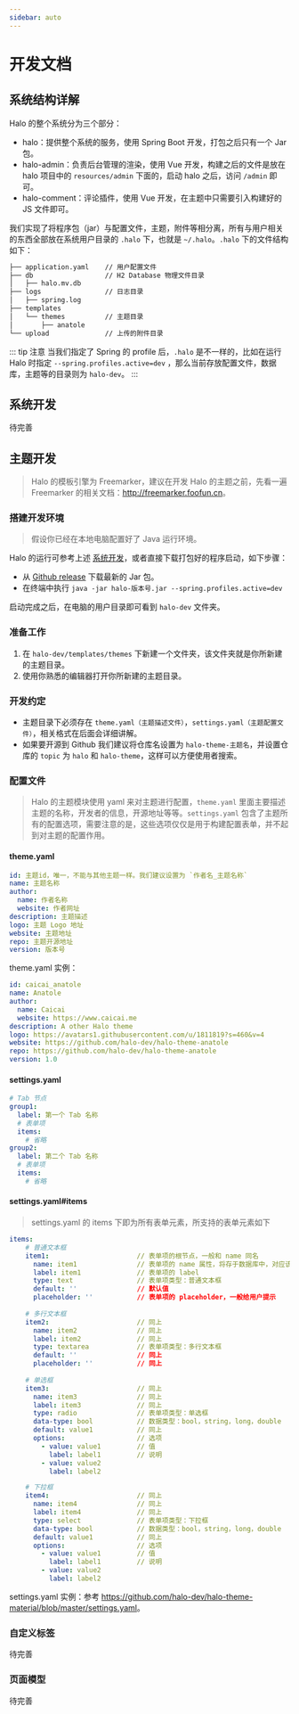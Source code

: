 ```yaml
---
sidebar: auto
---
```


# 开发文档

## 系统结构详解

Halo 的整个系统分为三个部分：

- halo：提供整个系统的服务，使用 Spring Boot 开发，打包之后只有一个 Jar 包。
- halo-admin：负责后台管理的渲染，使用 Vue 开发，构建之后的文件是放在 halo 项目中的 `resources/admin` 下面的，启动 halo 之后，访问 `/admin` 即可。
- halo-comment：评论插件，使用 Vue 开发，在主题中只需要引入构建好的 JS 文件即可。

我们实现了将程序包（jar）与配置文件，主题，附件等相分离，所有与用户相关的东西全部放在系统用户目录的 `.halo` 下，也就是 `~/.halo`。`.halo` 下的文件结构如下：

```bash
├── application.yaml    // 用户配置文件
├── db                  // H2 Database 物理文件目录
│   ├── halo.mv.db 
├── logs                // 日志目录
│   ├── spring.log 
├── templates       
│   └── themes          // 主题目录
│       ├── anatole
└── upload              // 上传的附件目录
```

::: tip 注意
当我们指定了 Spring 的 profile 后，`.halo` 是不一样的，比如在运行 Halo 时指定 `--spring.profiles.active=dev` ，那么当前存放配置文件，数据库，主题等的目录则为 `halo-dev`。
:::

## 系统开发
待完善

## 主题开发
> Halo 的模板引擎为 Freemarker，建议在开发 Halo 的主题之前，先看一遍 Freemarker 的相关文档：<http://freemarker.foofun.cn>。

### 搭建开发环境

> 假设你已经在本地电脑配置好了 Java 运行环境。

Halo 的运行可参考上述 [系统开发](#系统开发)，或者直接下载打包好的程序启动，如下步骤：

- 从 [Github release]() 下载最新的 Jar 包。
- 在终端中执行 `java -jar halo-版本号.jar --spring.profiles.active=dev`

启动完成之后，在电脑的用户目录即可看到 `halo-dev` 文件夹。

### 准备工作
1. 在 `halo-dev/templates/themes` 下新建一个文件夹，该文件夹就是你所新建的主题目录。
2. 使用你熟悉的编辑器打开你所新建的主题目录。

### 开发约定
- 主题目录下必须存在 `theme.yaml（主题描述文件）`，`settings.yaml（主题配置文件）`，相关格式在后面会详细讲解。
- 如果要开源到 Github 我们建议将仓库名设置为 `halo-theme-主题名`，并设置仓库的 `topic` 为 `halo` 和 `halo-theme`，这样可以方便使用者搜索。

### 配置文件
> Halo 的主题模块使用 yaml 来对主题进行配置，`theme.yaml` 里面主要描述主题的名称，开发者的信息，开源地址等等。`settings.yaml` 包含了主题所有的配置选项，需要注意的是，这些选项仅仅是用于构建配置表单，并不起到对主题的配置作用。

#### theme.yaml
```yaml
id: 主题id，唯一，不能与其他主题一样。我们建议设置为 `作者名_主题名称`
name: 主题名称
author:
  name: 作者名称
  website: 作者网址
description: 主题描述
logo: 主题 Logo 地址
website: 主题地址
repo: 主题开源地址
version: 版本号
```

theme.yaml 实例：

```yaml
id: caicai_anatole
name: Anatole
author:
  name: Caicai
  website: https://www.caicai.me
description: A other Halo theme
logo: https://avatars1.githubusercontent.com/u/1811819?s=460&v=4
website: https://github.com/halo-dev/halo-theme-anatole
repo: https://github.com/halo-dev/halo-theme-anatole
version: 1.0
```

#### settings.yaml
```yaml
# Tab 节点
group1:
  label: 第一个 Tab 名称
  # 表单项
  items:
    # 省略
group2:
  label: 第二个 Tab 名称
  # 表单项
  items:
    # 省略
```

#### settings.yaml#items
> settings.yaml 的 items 下即为所有表单元素，所支持的表单元素如下

```yaml
items:
    # 普通文本框
    item1:                      // 表单项的根节点，一般和 name 同名
      name: item1               // 表单项的 name 属性，将存于数据库中，对应该表单元素的值。
      label: item1              // 表单项的 label
      type: text                // 表单项类型：普通文本框
      default: ''               // 默认值
      placeholder: ''           // 表单项的 placeholder，一般给用户提示
    
    # 多行文本框
    item2:                      // 同上
      name: item2               // 同上
      label: item2              // 同上
      type: textarea            // 表单项类型：多行文本框
      default: ''               // 同上
      placeholder: ''           // 同上
    
    # 单选框
    item3:                      // 同上
      name: item3               // 同上
      label: item3              // 同上
      type: radio               // 表单项类型：单选框
      data-type: bool           // 数据类型：bool，string，long，double
      default: value1           // 同上
      options:                  // 选项
        - value: value1         // 值
          label: label1         // 说明
        - value: value2
          label: label2

    # 下拉框
    item4:                      // 同上
      name: item4               // 同上
      label: item4              // 同上
      type: select              // 表单项类型：下拉框
      data-type: bool           // 数据类型：bool，string，long，double
      default: value1           // 同上
      options:                  // 选项
        - value: value1         // 值
          label: label1         // 说明
        - value: value2
          label: label2
```

settings.yaml 实例：参考 <https://github.com/halo-dev/halo-theme-material/blob/master/settings.yaml>。

### 自定义标签
待完善
### 页面模型
待完善